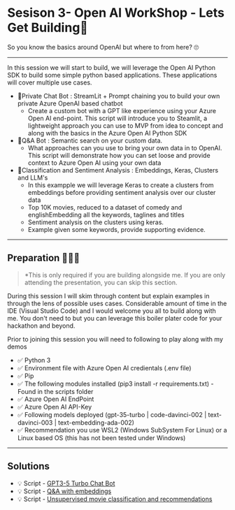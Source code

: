 # Sesison 3-  Open AI WorkShop - Lets Get Building🤖 
So you know the basics around OpenAI but where to from here? 🙄

-------------------


In this session we will start to build, we will leverage the Open AI Python SDK to build some simple python based applications. These applications will cover multiple use cases. 

* 🔎Private Chat Bot : StreamLit + Prompt chaining you to build your own private Azure OpenAI based chatbot
  * Create a custom bot with a GPT like experience using your Azure Open AI end-point. This script will introduce you to Steamlit, a lightweight approach you can use to MVP from idea to concept and along with the basics in the Azure Open AI Python SDK
* 🤔Q&A Bot : Semantic search on your custom data.
  * What approaches can you use to bring your own data in to OpenAI. This script will demonstrate how you can set loose and provide context to Azure Open AI using your own data
* 🎥Classification and Sentiment Analysis : Embeddings, Keras, Clusters and LLM's
  * In this exampple we will leverage Keras to create a clusters from embeddings before providing sentiment analysis over our cluster data
  * Top 10K movies, reduced to a dataset of comedy and englishEmbedding all the keywords, taglines and titles
  * Sentiment analysis on the clusters using keras. 
  * Example given some keywords, provide supporting evidence. 


-------------------

## Preparation 🧑🏼‍💻 

> *This is only required if you are building alongside me. If you are only attending the presentation, you can skip this section.

During this session I will skim through content but explain examples in through the lens of possible uses cases.
Considerable amount of time in the IDE (Visual Studio Code) and I would welcome you all to build along with me.  You don't need to but you can leverage this boiler plater code for your hackathon and beyond. 

Prior to joining this session you will need to following to play along with my demos 

* ✅ Python 3
* ✅ Environment file with Azure Open AI credientals (.env file)
* ✅ Pip
* ✅ The following modules installed (pip3 install -r requirements.txt) - Found in the scripts folder
* ✅ Azure Open AI EndPoint
* ✅ Azure Open AI API-Key
* ✅ Following models deployed (gpt-35-turbo | code-davinci-002 | text-davinci-003 | text-embedding-ada-002)
* ✅ Recommendation you use WSL2 (Windows SubSystem For Linux) or a Linux based OS (this has not been tested under Windows)

-------------------

## Solutions

* :bulb: Script - [GPT3-5 Turbo Chat Bot](scripts/chatgpt_app.py)
* :bulb: Script - [Q&A with embeddings](scripts/qna_with_embeddings.py)
* :bulb: Script - [Unsupervised movie classification and recommendations](scripts/movie_classification.py)
